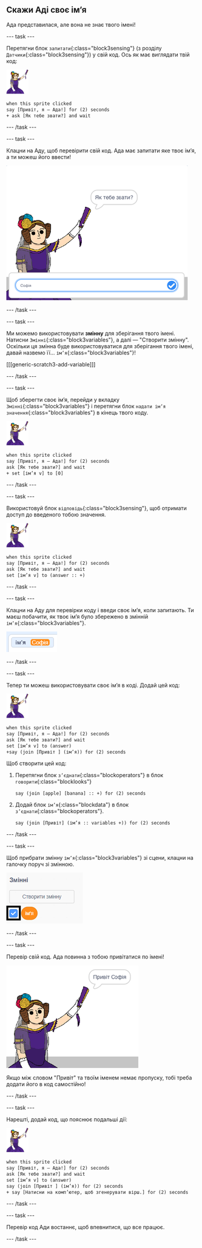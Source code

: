 ## Скажи Аді своє ім’я

Ада представилася, але вона не знає твого імені!

--- task ---

Перетягни блок `запитати`{:class="block3sensing"} (з розділу `Датчики`{:class="block3sensing"}) у свій код. Ось як має виглядати твій код:

![спрайт Ади](images/ada-sprite.png)

```blocks3
when this sprite clicked
say [Привіт, я — Ада!] for (2) seconds
+ ask [Як тебе звати?] and wait
```

--- /task ---

--- task ---

Клацни на Аду, щоб перевірити свій код. Ада має запитати яке твоє ім’я, а ти можеш його ввести!

![спрайт Ади, що запитує твоє ім’я](images/poetry-input.png)

--- /task ---

--- task ---

Ми можемо використовувати **змінну** для зберігання твого імені. Натисни `Змінні`{:class="block3variables"}, а далі — "Створити змінну". Оскільки ця змінна буде використовуватися для зберігання твого імені, давай назвемо її... `ім’я`{:class="block3variables"}!

[[[generic-scratch3-add-variable]]]

--- /task ---

--- task ---

Щоб зберегти своє ім’я, перейди у вкладку `Змінні`{:class="block3variables"} і перетягни блок `надати ім’я значення`{:class="block3variables"} в кінець твого коду.

![спрайт Ади](images/ada-sprite.png)

```blocks3
when this sprite clicked
say [Привіт, я — Ада!] for (2) seconds
ask [Як тебе звати?] and wait
+ set [ім’я v] to [0]
```

--- /task ---

--- task ---

Використовуй блок `відповідь`{:class="block3sensing"}, щоб отримати доступ до введеного тобою значення.

![спрайт Ади](images/ada-sprite.png)

```blocks3
when this sprite clicked
say [Привіт, я — Ада!] for (2) seconds
ask [Як тебе звати?] and wait
set [ім’я v] to (answer :: +)
```

--- /task ---

--- task ---

Клацни на Аду для перевірки коду і введи своє ім’я, коли запитають. Ти маєш побачити, як твоє ім’я було збережено в змінній `ім’я`{:class="block3variables"}.

![знімок екрана](images/poetry-name-test.png)

--- /task ---

--- task ---

Тепер ти можеш використовувати своє ім’я в коді. Додай цей код:

![спрайт Ади](images/ada-sprite.png)

```blocks3
when this sprite clicked
say [Привіт, я — Ада!] for (2) seconds
ask [Як тебе звати?] and wait
set [ім’я v] to (answer)
+say (join [Привіт ] (ім’я)) for (2) seconds 
```

Щоб створити цей код:

1. Перетягни блок `з’єднати`{:class="blockoperators"} в блок `говорити`{:class="blocklooks"}
    
    ```blocks3
    say (join [apple] [banana] :: +) for (2) seconds
    ```

2. Додай блок `ім’я`{:class="blockdata"} в блок `з’єднати`{:class="blockoperators"}.
    
    ```blocks3
    say (join [Привіт] (ім’я :: variables +)) for (2) seconds
    ```

--- /task ---

--- task ---

Щоб прибрати змінну `ім’я`{:class="block3variables"} зі сцени, клацни на галочку поруч зі змінною.

![галочка біля імені змінної](images/poetry-tick-annotated.png)

--- /task ---

--- task ---

Перевір свій код. Ада повинна з тобою привітатися по імені!

![знімок екрана](images/poetry-name-test2.png)

Якщо між словом "Привіт" та твоїм іменем немає пропуску, тобі треба додати його в код самостійно!

--- /task ---

--- task ---

Нарешті, додай код, що пояснює подальші дії:

![спрайт Ади](images/ada-sprite.png)

```blocks3
when this sprite clicked
say [Привіт, я — Ада!] for (2) seconds
ask [Як тебе звати?] and wait
set [ім’я v] to (answer)
say (join [Привіт ] (ім’я)) for (2) seconds 
+ say [Натисни на комп’ютер, щоб згенерувати вірш.] for (2) seconds 
```

--- /task ---

--- task ---

Перевір код Ади востаннє, щоб впевнитися, що все працює.

--- /task ---